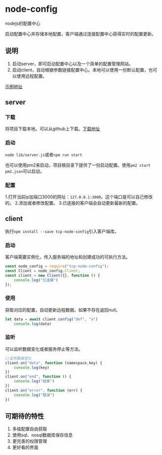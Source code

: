 # node-config
nodejs的配置中心

启动配置中心并存储本地配置，客户端通过连接配置中心获得实时的配置更新。

## 说明

1. 启动server，即可启动配置中心以及一个简单的配置管理网站。
2. 启动client，自动根据参数链接配置中心。本地可以使用一份默认配置，也可以使用远程配置。

[示例地址](http://120.78.57.59:8200/)

## server

### 下载
将项目下载本地。可以从github上下载。[下载地址](https://github.com/cuo9958/node-config/archive/master.zip)

### 启动

`node lib/server.js`或者`npm run start`

也可以使用pm2来启动，项目根目录下提供了一份启动配置。使用`pm2 start pm2.json`可以启动。

### 配置

1.打开当前ip加端口3000的网址：`127.0.0.1:3000`。这个端口是可以自己修改的。
2.添加或者修改配置。
3.已连接的客户端会自动更新最新的配置。

## client

执行`npm install --save tcp-node-config`引入客户端库。

### 启动

客户端需要实例化，传入服务端的地址和创建成功的可执行方法。
```javascript
const node_config = require("tcp-node-config");
const Client = node_config.Client;
const client = new Client({}, function () {
    console.log("已连接")
});
```

### 使用

获取对应的配置，自动更新远程数据。如果不存在返回null。
```javascript
let data = await client.config("def", "a")
    console.log(data)
```

### 监听

可以监听数据变化或者服务停止等方法。
```javascript
//监听数据变化
client.on("data", function (namespace,key) {
    console.log(key)
})
client.on("end", function () {
    console.log("结束")
})
client.on("error", function (err) {
    console.log("错误")
})

```

## 可期待的特性

1. 多级配置自由获取
2. 使用sql、nosql数据库保存信息
3. 更完善的权限管理
4. 更好看的界面
